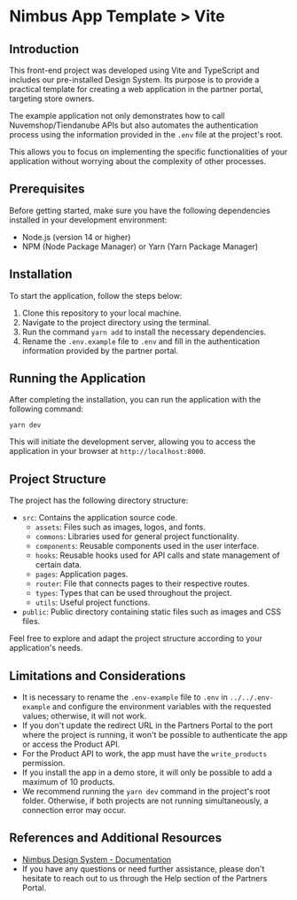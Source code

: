 # Nimbus App Template > Vite

## Introduction
This front-end project was developed using Vite and TypeScript and includes our pre-installed Design System. Its purpose is to provide a practical template for creating a web application in the partner portal, targeting store owners.

The example application not only demonstrates how to call Nuvemshop/Tiendanube APIs but also automates the authentication process using the information provided in the `.env` file at the project's root.

This allows you to focus on implementing the specific functionalities of your application without worrying about the complexity of other processes.

## Prerequisites

Before getting started, make sure you have the following dependencies installed in your development environment:
- Node.js (version 14 or higher)
- NPM (Node Package Manager) or Yarn (Yarn Package Manager)

## Installation

To start the application, follow the steps below:

1. Clone this repository to your local machine.
2. Navigate to the project directory using the terminal.
3. Run the command `yarn add` to install the necessary dependencies.
4. Rename the `.env.example` file to `.env` and fill in the authentication information provided by the partner portal.

## Running the Application

After completing the installation, you can run the application with the following command:

```
yarn dev
```

This will initiate the development server, allowing you to access the application in your browser at `http://localhost:8000`.

## Project Structure

The project has the following directory structure:

- `src`: Contains the application source code.
  - `assets`: Files such as images, logos, and fonts.
  - `commons`: Libraries used for general project functionality.
  - `components`: Reusable components used in the user interface.
  - `hooks`: Reusable hooks used for API calls and state management of certain data.
  - `pages`: Application pages.
  - `router`: File that connects pages to their respective routes.
  - `types`: Types that can be used throughout the project.
  - `utils`: Useful project functions.
- `public`: Public directory containing static files such as images and CSS files.

Feel free to explore and adapt the project structure according to your application's needs.

## Limitations and Considerations

- It is necessary to rename the `.env-example` file to `.env` in `../../.env-example` and configure the environment variables with the requested values; otherwise, it will not work.
- If you don't update the redirect URL in the Partners Portal to the port where the project is running, it won't be possible to authenticate the app or access the Product API.
- For the Product API to work, the app must have the `write_products` permission.
- If you install the app in a demo store, it will only be possible to add a maximum of 10 products.
- We recommend running the `yarn dev` command in the project's root folder. Otherwise, if both projects are not running simultaneously, a connection error may occur.

## References and Additional Resources
- [Nimbus Design System - Documentation](https://nimbus.tiendanube.com/documentation/overview/getting-started)
- If you have any questions or need further assistance, please don't hesitate to reach out to us through the Help section of the Partners Portal.
